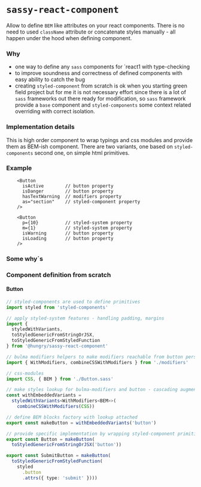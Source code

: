 `sassy-react-component`
===

Allow to define `BEM` like attributes on your react components.
There is no need to used `className` attribute or concatenate styles manually - all happen under the hood when defining component.

### Why
* one way to define any `sass` components for `react1 with type-checking
* to improve soundness and correctness of defined components with easy ability to catch the bug
* creating `styled-component` from scratch is ok when you starting green field project but for me it is not necessary effort since there is a lot of `sass` frameworks out there ready for modification, so `sass` framework provide a `base` component and `styled-components` some context related overriding with correct isolation.

### Implementation details
This is high order component to wrap typings and css modules and provide them as BEM-ish component.
There are two variants, one based on `styled-components` second one, on simple html primitives.

### Example
```tsx
    <Button 
      isActive        // button property 
      isDanger        // button property 
      hasTextWarning  // modifiers property
      as="section"    // styled-component property
    />

    <Button 
      p={10}          // styled-system property
      m={1}           // styled-system property
      isWarning       // button property 
      isLoading       // button property 
    />
```

### Some why`s

### Component definition from scratch

#### Button
```ts
// styled-components are used to define primitives
import styled from 'styled-components'

// apply styled-system features - handling padding, margins
import {
  styledWithVariants,
  toStyledGenericFromStringOrJSX,
  toStyledGenericFromStyledFunction
} from '@hungry/sassy-react-component'

// bulma modifiers helpers to make modifiers reachable from button perspective
import { WithModifiers, combineCSSWithModifiers } from './modifiers'

// css-modules
import CSS, { BEM } from './Button.sass'

// make styles lookup for bulma-modifiers and button - cascading augmentation
const withEmbeddedVariants =
  styledWithVariants<WithModifiers<BEM>>(
    combineCSSWithModifiers(CSS))

// define BEM blocks factory with lookup attached
export const makeButton = withEmbeddedVariants('button')

// provide specific implementation by wrapping styled-component primitive
export const Button = makeButton(
  toStyledGenericFromStringOrJSX('button'))

export const SubmitButton = makeButton(
  toStyledGenericFromStyledFunction(
    styled
      .button
      .attrs({ type: 'submit' })))
```